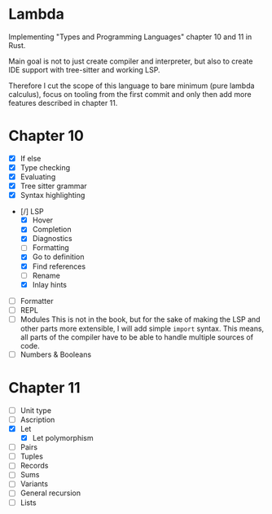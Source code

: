 # Lambda
Implementing "Types and Programming Languages" chapter 10 and 11 in Rust.

Main goal is not to just create compiler and interpreter, but also to create IDE support with tree-sitter and working LSP.

Therefore I cut the scope of this language to bare minimum (pure lambda calculus), focus on tooling from the first commit and only then add more features described in chapter 11.

# Chapter 10

* [x] If else
* [x] Type checking
* [x] Evaluating
* [x] Tree sitter grammar
* [x] Syntax highlighting
* [/] LSP
    * [x] Hover
    * [x] Completion
    * [x] Diagnostics
    * [ ] Formatting
    * [x] Go to definition
    * [x] Find references
    * [ ] Rename
    * [x] Inlay hints
* [ ] Formatter
* [ ] REPL
* [ ] Modules
    This is not in the book, but for the sake of making
    the LSP and other parts more extensible, I will add
    simple `import` syntax. This means, all parts of the compiler have to be 
    able to handle multiple sources of code.
* [ ] Numbers & Booleans

# Chapter 11
* [ ] Unit type
* [ ] Ascription
* [x] Let
    * [x] Let polymorphism
* [ ] Pairs
* [ ] Tuples
* [ ] Records
* [ ] Sums
* [ ] Variants
* [ ] General recursion
* [ ] Lists